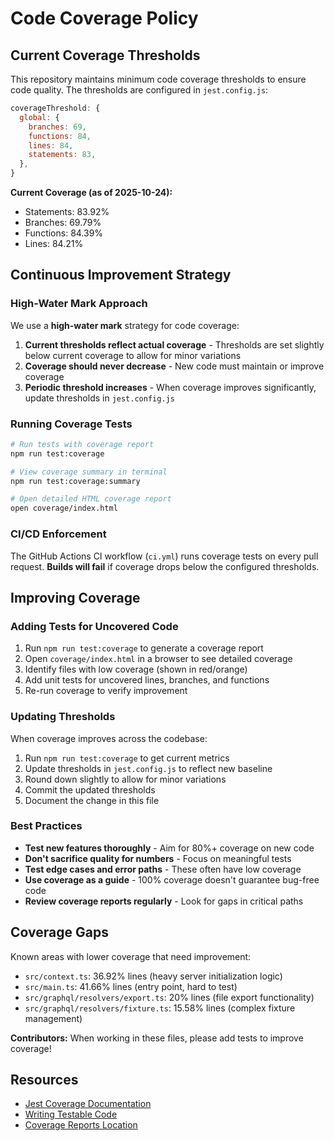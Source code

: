 # Code Coverage Policy

## Current Coverage Thresholds

This repository maintains minimum code coverage thresholds to ensure code quality. The thresholds are configured in `jest.config.js`:

```javascript
coverageThreshold: {
  global: {
    branches: 69,
    functions: 84,
    lines: 84,
    statements: 83,
  },
}
```

**Current Coverage (as of 2025-10-24):**
- Statements: 83.92%
- Branches: 69.79%
- Functions: 84.39%
- Lines: 84.21%

## Continuous Improvement Strategy

### High-Water Mark Approach

We use a **high-water mark** strategy for code coverage:

1. **Current thresholds reflect actual coverage** - Thresholds are set slightly below current coverage to allow for minor variations
2. **Coverage should never decrease** - New code must maintain or improve coverage
3. **Periodic threshold increases** - When coverage improves significantly, update thresholds in `jest.config.js`

### Running Coverage Tests

```bash
# Run tests with coverage report
npm run test:coverage

# View coverage summary in terminal
npm run test:coverage:summary

# Open detailed HTML coverage report
open coverage/index.html
```

### CI/CD Enforcement

The GitHub Actions CI workflow (`ci.yml`) runs coverage tests on every pull request. **Builds will fail** if coverage drops below the configured thresholds.

## Improving Coverage

### Adding Tests for Uncovered Code

1. Run `npm run test:coverage` to generate a coverage report
2. Open `coverage/index.html` in a browser to see detailed coverage
3. Identify files with low coverage (shown in red/orange)
4. Add unit tests for uncovered lines, branches, and functions
5. Re-run coverage to verify improvement

### Updating Thresholds

When coverage improves across the codebase:

1. Run `npm run test:coverage` to get current metrics
2. Update thresholds in `jest.config.js` to reflect new baseline
3. Round down slightly to allow for minor variations
4. Commit the updated thresholds
5. Document the change in this file

### Best Practices

- **Test new features thoroughly** - Aim for 80%+ coverage on new code
- **Don't sacrifice quality for numbers** - Focus on meaningful tests
- **Test edge cases and error paths** - These often have low coverage
- **Use coverage as a guide** - 100% coverage doesn't guarantee bug-free code
- **Review coverage reports regularly** - Look for gaps in critical paths

## Coverage Gaps

Known areas with lower coverage that need improvement:

- `src/context.ts`: 36.92% lines (heavy server initialization logic)
- `src/main.ts`: 41.66% lines (entry point, hard to test)
- `src/graphql/resolvers/export.ts`: 20% lines (file export functionality)
- `src/graphql/resolvers/fixture.ts`: 15.58% lines (complex fixture management)

**Contributors:** When working in these files, please add tests to improve coverage!

## Resources

- [Jest Coverage Documentation](https://jestjs.io/docs/configuration#coveragethreshold-object)
- [Writing Testable Code](https://testing-library.com/docs/guiding-principles/)
- [Coverage Reports Location](./coverage/index.html)
